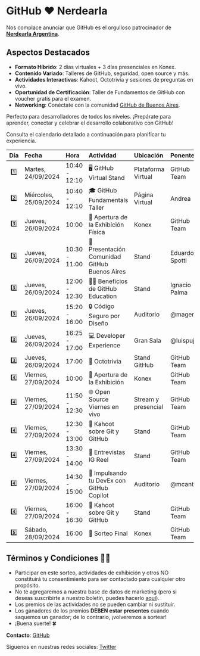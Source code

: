 # GitHub ❤️ Nerdearla

Nos complace anunciar que GitHub es el orgulloso patrocinador de **[Nerdearla Argentina](https://nerdear.la/en/)**.

## Aspectos Destacados

- **Formato Híbrido**: 2 días virtuales + 3 días presenciales en Konex.
- **Contenido Variado**: Talleres de GitHub, seguridad, open source y más.
- **Actividades Interactivas**: Kahoot, Octotrivia y sesiones de preguntas en vivo.
- **Oportunidad de Certificación**: Taller de Fundamentos de GitHub con voucher gratis para el examen.
- **Networking**: Conéctate con la comunidad [GitHub de Buenos Aires](https://www.meetup.com/gittogether-buenos-aires/).

Perfecto para desarrolladores de todos los niveles. ¡Prepárate para aprender, conectar y celebrar el desarrollo colaborativo con GitHub!

Consulta el calendario detallado a continuación para planificar tu experiencia.

| Día | Fecha | Hora | Actividad | Ubicación | Ponente |
|:---:|:------|:-----|:----------|:----------|:--------|
| 1️⃣ | Martes, 24/09/2024 | 10:40 - 12:10 | 🖥️ GitHub Virtual Stand | Plataforma Virtual | GitHub Team |
| 2️⃣ | Miércoles, 25/09/2024 | 10:40 - 12:10 | 🎓 GitHub Fundamentals Taller | Página Virtual | Andrea |
| 3️⃣ | Jueves, 26/09/2024 | 10:00 | 🎉 Apertura de la Exhibición Física | Konex | GitHub Team |
| 3️⃣ | Jueves, 26/09/2024 | 10:30 - 11:00 | 🤝 Presentación Comunidad GitHub Buenos Aires | Stand | Eduardo Spotti |
| 3️⃣ | Jueves, 26/09/2024 | 12:00 - 12:30 | 👩‍🎓 Beneficios de GitHub Education | Stand | Ignacio Palma |
| 3️⃣ | Jueves, 26/09/2024 | 15:20 - 16:00 | 🔒 Código Seguro por Diseño | Auditorio | @mageroni |
| 3️⃣ | Jueves, 26/09/2024 | 16:25 - 17:00 | 💻 Developer Experience | Gran Sala | @luispujols |
| 3️⃣ | Jueves, 26/09/2024 | 17:00 | 🐙 Octotrivia | Stand GitHub | GitHub Team |
| 4️⃣ | Viernes, 27/09/2024 | 10:00 | 🎉 Apertura de la Exhibición | Konex | GitHub Team |
| 4️⃣ | Viernes, 27/09/2024 | 11:50 - 12:30 | 🌐 Open Source Viernes en vivo | Stream y presencial | GitHub Team |
| 4️⃣ | Viernes, 27/09/2024 | 12:30 - 13:00 | 🧠 Kahoot sobre Git y GitHub | Stand | GitHub Team |
| 4️⃣ | Viernes, 27/09/2024 | 13:30 - 14:00 | 📱 Entrevistas IG Reel | Stand | GitHub Team |
| 4️⃣ | Viernes, 27/09/2024 | 14:30 - 15:00 | 🚀 Impulsando tu DevEx con GitHub Copilot | Auditorio | @mcantu |
| 4️⃣ | Viernes, 27/09/2024 | 16:00 - 16:30 | 🧠 Kahoot sobre Git y GitHub | Stand | GitHub Team |
| 5️⃣ | Sábado, 28/09/2024 | 16:00 | 🎁 Sorteo Final | Konex | GitHub Team |


## Términos y Condiciones ✍🏽

- Participar en este sorteo, actividades de exhibición y otros NO constituirá tu consentimiento para ser contactado para cualquier otro propósito.
- No te agregaremos a nuestra base de datos de marketing (pero si deseas suscribirte a nuestro boletín, puedes hacerlo [aquí](https://resources.github.com/newsletter/)).
- Los premios de las actividades no se pueden cambiar ni sustituir.
- Los ganadores de los premios **DEBEN estar presentes** cuando saquemos un ganador; de lo contrario, ¡volveremos a sortear!
- ¡Buena suerte! 🍀

**Contacto**: [GitHub](https://github.com/contact)

Síguenos en nuestras redes sociales: [Twitter](https://twitter.com/github)

